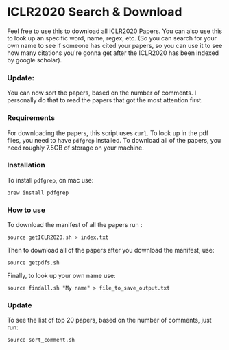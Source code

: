 # ICLR2020 Search & Download 
Feel free to use this to download all ICLR2020 Papers. You can also use this to look up an specific word, name, regex, etc. (So you can search for your own name to see if someone has cited your papers, so you can use it to see how many citations you're gonna get after the ICLR2020 has been indexed by google scholar).

### Update: 
You can now sort the papers, based on the number of comments. I personally do that to read the papers that got the most attention first. 

### Requirements
For downloading the papers, this script uses `curl`. To look up in the pdf files, you need to have `pdfgrep` installed. To download all of the papers, you need roughly 7.5GB of storage on your machine. 

### Installation 
To install `pdfgrep`, on mac use: 
```
brew install pdfgrep
```

### How to use
To download the manifest of all the papers run :
```
source getICLR2020.sh > index.txt 
```

Then to download all of the papers after you download the manifest, use:
```
source getpdfs.sh
```

Finally, to look up your own name use: 
```
source findall.sh "My name" > file_to_save_output.txt
```

### Update 
To see the list of top 20 papers, based on the number of comments, just run: 
```
source sort_comment.sh
```
